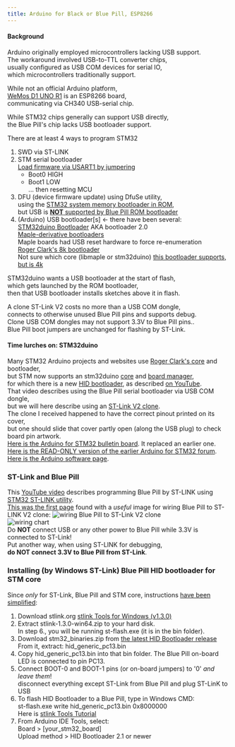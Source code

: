 ```yaml
---
title: Arduino for Black or Blue Pill, ESP8266
---
```


#### Background
Arduino originally employed microcontrollers lacking USB support.  
The workaround involved USB-to-TTL converter chips,  
usually configured as USB COM devices for serial IO,  
which microcontrollers traditionally support.
  
While not an official Arduino platform,  
[WeMos D1 UNO R1](ESPDuino) is an ESP8266 board,  
communicating via CH340 USB-serial chip.
 
While STM32 chips generally can support USB directly,  
the Blue Pill's chip lacks USB bootloader support.  

There are at least 4 ways to program STM32  
1) SWD via ST-LINK  
2) STM serial bootloader  
   [Load firmware via USART1 by jumpering](https://stm32duinoforum.com/forum/wiki_subdomain/index_title_Bootloader.html#Boot0_and_Boot1_pin_settings)  
   - Boot0 HIGH  
   - Boot1 LOW  
  ... then resetting MCU  
3) DFU (device firmware update) using DfuSe utility,  
    using the [STM32 system memory bootloader in ROM](https://www.st.com/en/development-tools/stsw-stm32080.html),  
    but USB is [**NOT** supported by Blue Pill ROM bootloader](https://stm32duinoforum.com/forum/wiki_subdomain/index_title_Bootloader.html)  
4) (Arduino) USB bootloader[s] <- there have been several:  
    [STM32duino Bootloader](https://stm32duinoforum.com/forum/wiki_subdomain/index_title_Bootloader.html) AKA bootloader 2.0  
   [Maple-derivative bootloaders](https://github.com/jonatanolofsson/maple-bootloader)  
   Maple boards had USB reset hardware to force re-enumeration  
   [Roger Clark's 8k bootloader](https://github.com/rogerclarkmelbourne/STM32duino-bootloader)  
   Not sure which core (libmaple or stm32duino) [this bootloader supports, but is 4k](https://github.com/davidgfnet/stm32-dfu-bootloader)  

STM32duino wants a USB bootloader at the start of flash,  
which gets launched by the ROM bootloader,  
then that USB bootloader installs sketches above it in flash.  

A clone ST-Link V2 costs no more than a USB COM dongle,  
connects to otherwise unused Blue Pill pins and supports debug.  
Clone USB COM dongles may not support 3.3V to Blue Pill pins..  
Blue Pill boot jumpers are unchanged for flashing by ST-Link.  

#### Time lurches on: STM32duino
Many STM32 Arduino projects and websites use [Roger Clark's core](https://github.com/rogerclarkmelbourne/Arduino_STM32) and bootloader,  
but STM now supports an stm32duino [core](https://github.com/stm32duino/Arduino_Core_STM32/releases)
and [board manager](https://raw.githubusercontent.com/stm32duino/BoardManagerFiles/master/STM32/package_stm_index.json),  
for which there is a new [HID bootloader](https://github.com/Serasidis/STM32_HID_Bootloader),
as described [on YouTube](https://www.youtube.com/watch?v=Myon8H111PQ).  
That video describes using the Blue Pill serial bootloader via USB COM dongle,   
but we will here describe using an [ST-Link V2 clone](https://www.ebay.com/itm/183320329257).  
The clone I received happened to have the correct pinout printed on its cover,  
but one should slide that cover partly open (along the USB plug) to check board pin artwork.  
[Here is the Arduino for STM32 bulletin board](https://www.stm32duino.com).  It replaced an earlier one.  
[Here is the READ-ONLY version of the earlier Arduino for STM32 forum](https://stm32duinoforum.com/forum/index_php.html).  
[Here is the Arduino software page](https://www.arduino.cc/en/software).  

### ST-Link and Blue Pill
This [YouTube video](https://www.youtube.com/watch?v=KgR3uM21y7o) describes programming Blue Pill
by ST-LINK using [STM32 ST-LINK utility](https://www.st.com/en/development-tools/stsw-link004.html).  
[This was the first page](https://medium.com/coinmonks/coding-the-stm32-blue-pill-with-rust-and-visual-studio-code-b21615d8a20)
found with a *useful* image for wiring Blue Pill to ST-LINK V2 clone:
![wiring Blue Pill to ST-Link V2 clone](https://miro.medium.com/max/875/1*pFNIcoAq2s3l4lwsM0gj8w.jpeg)  
![wiring chart](https://miro.medium.com/max/533/1*NwPYrVoPUbciDWzvGsTavQ.png)  
Do **NOT** connect USB or any other power to Blue Pill while 3.3V is connected to ST-Link!  
Put another way, when using ST-LINK for debugging,  
  **do NOT connect 3.3V to Blue Pill from ST-Link**.  

### Installing (by Windows ST-Link) Blue Pill HID bootloader for STM core
Since *only* for ST-Link, Blue Pill and STM core, instructions [have been simplified](https://github.com/Serasidis/STM32_HID_Bootloader/blob/master/README.md):  
1) Download stlink.org [stlink Tools for Windows (v1.3.0)](https://github.com/stlink-org/stlink/releases/tag/v1.3.0)  
2) Extract stlink-1.3.0-win64.zip to your hard disk.  
   In step 6., you will be running st-flash.exe (it is in the bin folder).  
3) Download stm32_binaries.zip from [the latest HID Bootloader release](https://github.com/Serasidis/STM32_HID_Bootloader/releases)  
   From it, extract:  hid_generic_pc13.bin
4) Copy hid_generic_pc13.bin into that bin folder.
   The Blue Pill on-board LED is connected to pin PC13.  
5) Connect BOOT-0 and BOOT-1 pins (or on-board jumpers) to '0' *and leave them*!  
   disconnect everything except ST-Link from Blue Pill and plug ST-LinK to USB
6) To flash HID Bootloader to a Blue Pill, type in Windows CMD:  
    st-flash.exe write hid_generic_pc13.bin 0x8000000  
   Here is [stlink Tools Tutorial](https://github.com/stlink-org/stlink/blob/develop/doc/tutorial.md)  
7) From Arduino IDE Tools, select:  
   Board > [your_stm32_board]  
   Upload method > HID Bootloader 2.1 or newer  

